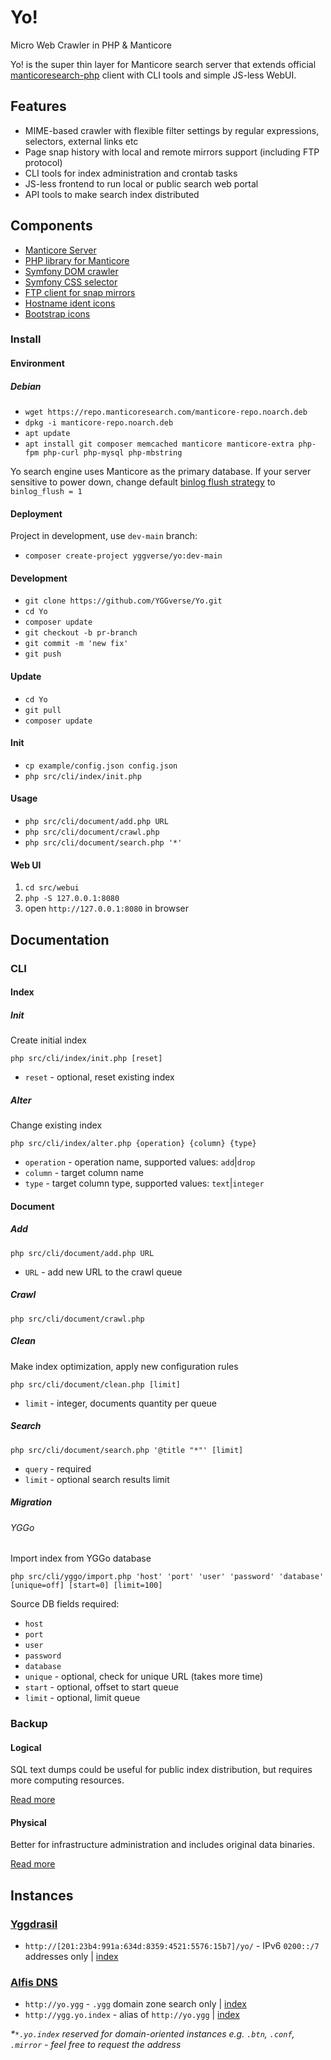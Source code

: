 # Yo!

Micro Web Crawler in PHP & Manticore

Yo! is the super thin layer for Manticore search server that extends official [manticoresearch-php](https://github.com/manticoresoftware/manticoresearch-php) client with CLI tools and simple JS-less WebUI.

## Features

* MIME-based crawler with flexible filter settings by regular expressions, selectors, external links etc
* Page snap history with local and remote mirrors support (including FTP protocol)
* CLI tools for index administration and crontab tasks
* JS-less frontend to run local or public search web portal
* API tools to make search index distributed

## Components

* [Manticore Server](https://github.com/manticoresoftware/manticoresearch)
* [PHP library for Manticore](https://github.com/manticoresoftware/manticoresearch-php)
* [Symfony DOM crawler](https://github.com/symfony/dom-crawler)
* [Symfony CSS selector](https://github.com/symfony/css-selector)
* [FTP client for snap mirrors](https://github.com/YGGverse/ftp-php)
* [Hostname ident icons](https://github.com/dmester/jdenticon-php)
* [Bootstrap icons](https://icons.getbootstrap.com/)

### Install

#### Environment

##### Debian

* `wget https://repo.manticoresearch.com/manticore-repo.noarch.deb`
* `dpkg -i manticore-repo.noarch.deb`
* `apt update`
* `apt install git composer memcached manticore manticore-extra php-fpm php-curl php-mysql php-mbstring`

Yo search engine uses Manticore as the primary database. If your server sensitive to power down,
change default [binlog flush strategy](https://manual.manticoresearch.com/Logging/Binary_logging#Binary-flushing-strategies) to `binlog_flush = 1`

#### Deployment

Project in development, use `dev-main` branch:

* `composer create-project yggverse/yo:dev-main`

#### Development

* `git clone https://github.com/YGGverse/Yo.git`
* `cd Yo`
* `composer update`
* `git checkout -b pr-branch`
* `git commit -m 'new fix'`
* `git push`

#### Update

* `cd Yo`
* `git pull`
* `composer update`

#### Init

* `cp example/config.json config.json`
* `php src/cli/index/init.php`

#### Usage

* `php src/cli/document/add.php URL`
* `php src/cli/document/crawl.php`
* `php src/cli/document/search.php '*'`

#### Web UI

1. `cd src/webui`
2. `php -S 127.0.0.1:8080`
3. open `http://127.0.0.1:8080` in browser

## Documentation

### CLI

#### Index

##### Init

Create initial index

```
php src/cli/index/init.php [reset]
```
* `reset` - optional, reset existing index

##### Alter

Change existing index

```
php src/cli/index/alter.php {operation} {column} {type}
```
* `operation` - operation name, supported values: `add`|`drop`
* `column` - target column name
* `type` - target column type, supported values: `text`|`integer`

#### Document

##### Add

```
php src/cli/document/add.php URL
```
* `URL` - add new URL to the crawl queue

##### Crawl

```
php src/cli/document/crawl.php
```

##### Clean

Make index optimization, apply new configuration rules

```
php src/cli/document/clean.php [limit]
```

* `limit` - integer, documents quantity per queue

##### Search

```
php src/cli/document/search.php '@title "*"' [limit]
```
* `query` - required
* `limit` - optional search results limit

##### Migration

###### YGGo

Import index from YGGo database

```
php src/cli/yggo/import.php 'host' 'port' 'user' 'password' 'database' [unique=off] [start=0] [limit=100]
```

Source DB fields required:

* `host`
* `port`
* `user`
* `password`
* `database`
* `unique` - optional, check for unique URL (takes more time)
* `start` - optional, offset to start queue
* `limit` - optional, limit queue

### Backup

#### Logical

SQL text dumps could be useful for public index distribution, but requires more computing resources.

[Read more](https://manual.manticoresearch.com/Securing_and_compacting_a_table/Backup_and_restore#Backup-and-restore-with-mysqldump)

#### Physical

Better for infrastructure administration and includes original data binaries.

[Read more](https://manual.manticoresearch.com/Securing_and_compacting_a_table/Backup_and_restore#Using-manticore-backup-command-line-tool)

## Instances

### [Yggdrasil](https://github.com/yggdrasil-network)

* `http://[201:23b4:991a:634d:8359:4521:5576:15b7]/yo/` - IPv6 `0200::/7` addresses only | [index](http://[201:23b4:991a:634d:8359:4521:5576:15b7]/yo/index.sql)

### [Alfis DNS](https://github.com/Revertron/Alfis)

* `http://yo.ygg` - `.ygg` domain zone search only | [index](http://yo.ygg/index.sql)
* `http://ygg.yo.index` - alias of `http://yo.ygg` | [index](http://ygg.yo.index/index.sql)

_*`*.yo.index` reserved for domain-oriented instances e.g. `.btn`, `.conf`, `.mirror` - feel free to request the address_